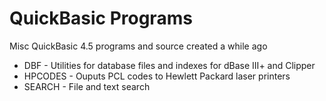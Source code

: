 # QuickBasic Programs

Misc QuickBasic 4.5 programs and source created a while ago

* DBF - Utilities for database files and indexes for dBase III+ and Clipper
* HPCODES - Ouputs PCL codes to Hewlett Packard laser printers
* SEARCH - File and text search
